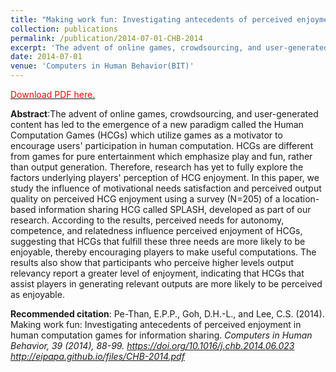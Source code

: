 ```yaml
---
title: "Making work fun: Investigating antecedents of perceived enjoyment in human computation games for information sharing"
collection: publications
permalink: /publication/2014-07-01-CHB-2014
excerpt: 'The advent of online games, crowdsourcing, and user-generated content has led to the emergence of a new paradigm called the Human Computation Games (HCGs) which utilize games as a motivator to encourage users&apos; participation in human computation. HCGs are different from games for pure entertainment which emphasize play and fun, rather than output generation. Therefore, research has yet to fully explore the factors underlying players&apos; perception of HCG enjoyment. In this paper, we study the influence of motivational needs satisfaction and perceived output quality on perceived HCG enjoyment using a survey (N=205) of a location-based information sharing HCG called SPLASH, developed as part of our research. According to the results, perceived needs for autonomy, competence, and relatedness influence perceived enjoyment of HCGs, suggesting that HCGs that fulfill these three needs are more likely to be enjoyable, thereby encouraging players to make useful computations. The results also show that participants who perceive higher levels output relevancy report a greater level of enjoyment, indicating that HCGs that assist players in generating relevant outputs are more likely to be perceived as enjoyable.'
date: 2014-07-01
venue: 'Computers in Human Behavior(BIT)'
---
```

[<span style="color: red">Download PDF here.</span>](http://eipapa.github.io/files/CHB-2014.pdf)

**Abstract**:The advent of online games, crowdsourcing, and user-generated content has led to the emergence of a new paradigm called the Human Computation Games (HCGs) which utilize games as a motivator to encourage users&apos; participation in human computation. HCGs are different from games for pure entertainment which emphasize play and fun, rather than output generation. Therefore, research has yet to fully explore the factors underlying players&apos; perception of HCG enjoyment. In this paper, we study the influence of motivational needs satisfaction and perceived output quality on perceived HCG enjoyment using a survey (N=205) of a location-based information sharing HCG called SPLASH, developed as part of our research. According to the results, perceived needs for autonomy, competence, and relatedness influence perceived enjoyment of HCGs, suggesting that HCGs that fulfill these three needs are more likely to be enjoyable, thereby encouraging players to make useful computations. The results also show that participants who perceive higher levels output relevancy report a greater level of enjoyment, indicating that HCGs that assist players in generating relevant outputs are more likely to be perceived as enjoyable.

**Recommended citation**: Pe-Than, E.P.P., Goh, D.H.-L., and Lee, C.S. (2014). Making work fun: Investigating antecedents of perceived enjoyment in human computation games for information sharing. <i>Computers in Human Behavior, 39 <i>(2014), 88-99. https://doi.org/10.1016/j.chb.2014.06.023 http://eipapa.github.io/files/CHB-2014.pdf